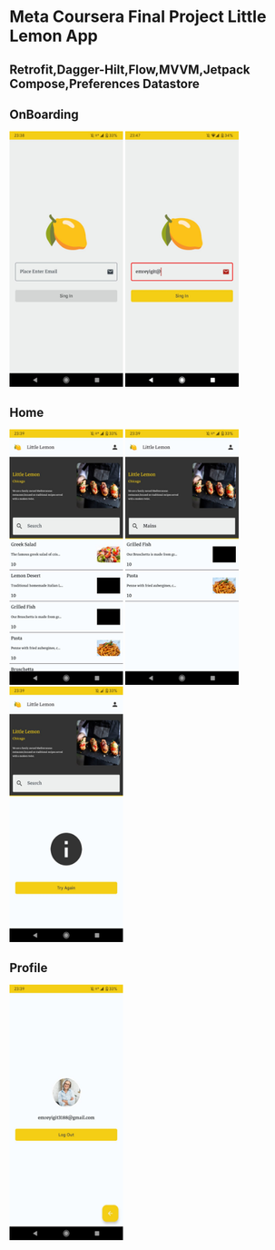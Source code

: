 # Meta Coursera Final Project Little Lemon App
## Retrofit,Dagger-Hilt,Flow,MVVM,Jetpack Compose,Preferences Datastore
## OnBoarding
<img src="https://raw.githubusercontent.com/emreyigit98/imageJson/master/MetaCourseraFinalProject/onboarding_screen_1.jpg" alt="add_screen_img" width="200" height="450"> <img src="https://raw.githubusercontent.com/emreyigit98/imageJson/master/MetaCourseraFinalProject/onboarding_screen_2.jpg" alt="add_screen_img" width="200" height="450">
## Home
<img src="https://raw.githubusercontent.com/emreyigit98/imageJson/master/MetaCourseraFinalProject/home_screen.jpg" alt="add_screen_img" width="200" height="450"> <img src="https://raw.githubusercontent.com/emreyigit98/imageJson/master/MetaCourseraFinalProject/home_screen_search.jpg" alt="add_screen_img" width="200" height="450"> <img src="https://raw.githubusercontent.com/emreyigit98/imageJson/master/MetaCourseraFinalProject/home_screen_error.jpg" alt="add_screen_img" width="200" height="450">
## Profile
<img src="https://raw.githubusercontent.com/emreyigit98/imageJson/master/MetaCourseraFinalProject/profile_screen.jpg" alt="add_screen_img" width="200" height="450">
